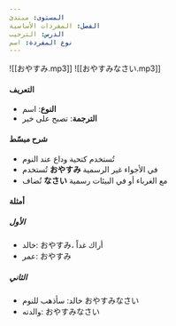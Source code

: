 ```yaml
---
المستوى: مبتدئ
الفصل: المفردات الأساسية
الدرس: الترحيب
نوع المفردة: اسم
---
```


![[おやすみ.mp3]]
![[おやすみなさい.mp3]]

#### التعريف

- **النوع**: اسم
- **الترجمة**: تصبح على خير

#### شرح مبسّط

- تُستخدم كتحية وداع عند النوم
- تُستخدم **おやすみ** في الأجواء غير الرسمية
- تُضاف **なさい** مع الغرباء أو في البيئات رسمية

#### أمثلة

##### الأول

- خالد: おやすみ، أراك غداً
- عمر: おやすみ

##### الثاني

- خالد: سأذهب للنوم おやすみなさい
- والدته: おやすみなさい
